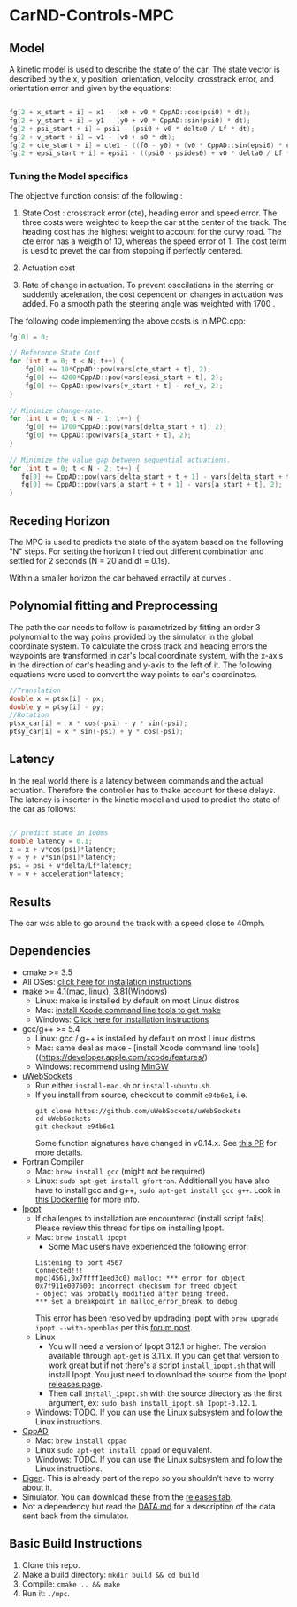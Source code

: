# CarND-Controls-MPC

## Model 
A kinetic model is used to describe the state of the car. The state vector is described by the x, y position, orientation, velocity, crosstrack error, and orientation error and given by the equations:


```C++

fg[2 + x_start + i] = x1 - (x0 + v0 * CppAD::cos(psi0) * dt);
fg[2 + y_start + i] = y1 - (y0 + v0 * CppAD::sin(psi0) * dt);
fg[2 + psi_start + i] = psi1 - (psi0 + v0 * delta0 / Lf * dt);
fg[2 + v_start + i] = v1 - (v0 + a0 * dt);
fg[2 + cte_start + i] = cte1 - ((f0 - y0) + (v0 * CppAD::sin(epsi0) * dt));
fg[2 + epsi_start + i] = epsi1 - ((psi0 - psides0) + v0 * delta0 / Lf * dt);

```

### Tuning the Model specifics

The objective function consist of the following :

1. State Cost : crosstrack error (cte), heading error and speed error. The three costs were weighted to keep the car at the center of the track. The heading cost has the highest weight to account for the curvy road. The cte error has a weigth of 10, whereas the speed error of 1. The cost term is uesd to prevet the car from stopping if perfectly centered.  
2. Actuation cost

3. Rate of change in actuation. To prevent osccilations in the sterring or suddently aceleration, the cost dependent on changes in actuation was added. Fo a smooth path the steering angle was weighted with 1700 .  

The following code implementing the above costs is in MPC.cpp:

```C++
fg[0] = 0;

// Reference State Cost
for (int t = 0; t < N; t++) {
    fg[0] += 10*CppAD::pow(vars[cte_start + t], 2);
    fg[0] += 4200*CppAD::pow(vars[epsi_start + t], 2);
    fg[0] += CppAD::pow(vars[v_start + t] - ref_v, 2);
}
        
// Minimize change-rate.
for (int t = 0; t < N - 1; t++) {
    fg[0] += 1700*CppAD::pow(vars[delta_start + t], 2);
    fg[0] += CppAD::pow(vars[a_start + t], 2);
}
        
// Minimize the value gap between sequential actuations.
for (int t = 0; t < N - 2; t++) {
   fg[0] += CppAD::pow(vars[delta_start + t + 1] - vars[delta_start + t], 2);
   fg[0] += CppAD::pow(vars[a_start + t + 1] - vars[a_start + t], 2);
}

```

## Receding Horizon

The MPC is used to predicts the state of the system based on the following "N" steps. For setting the horizon I tried out different combination and settled for 2 seconds (N = 20 and dt = 0.1s). 

 Within a smaller horizon the car behaved erractily at curves .

## Polynomial fitting and Preprocessing

The path the car needs to follow is parametrized by fitting an order 3 polynomial to the way poins provided by the simulator in the global coordinate system.
To calculate the cross track and heading errors the waypoints are transformed in car's local coordinate system, with the x-axis in the direction of car's heading and y-axis to the left of it. 
The following equations  were used to convert the way points to car's coordinates.

```C++
//Translation
double x = ptsx[i] - px;
double y = ptsy[i] - py;
//Rotation
ptsx_car[i] =  x * cos(-psi) - y * sin(-psi);
ptsy_car[i] = x * sin(-psi) + y * cos(-psi);

```

## Latency

In the real world there is a latency between commands and the actual actuation. Therefore the controller has
to thake account for these delays. The latency is inserter in the kinetic model and used to predict the state of the car as follows:
```C++

// predict state in 100ms
double latency = 0.1;
x = x + v*cos(psi)*latency;
y = y + v*sin(psi)*latency;
psi = psi + v*delta/Lf*latency;
v = v + acceleration*latency;


```

## Results

The car was able to go around the track with a speed close to 40mph. 
## Dependencies

* cmake >= 3.5
 * All OSes: [click here for installation instructions](https://cmake.org/install/)
* make >= 4.1(mac, linux), 3.81(Windows)
  * Linux: make is installed by default on most Linux distros
  * Mac: [install Xcode command line tools to get make](https://developer.apple.com/xcode/features/)
  * Windows: [Click here for installation instructions](http://gnuwin32.sourceforge.net/packages/make.htm)
* gcc/g++ >= 5.4
  * Linux: gcc / g++ is installed by default on most Linux distros
  * Mac: same deal as make - [install Xcode command line tools]((https://developer.apple.com/xcode/features/)
  * Windows: recommend using [MinGW](http://www.mingw.org/)
* [uWebSockets](https://github.com/uWebSockets/uWebSockets)
  * Run either `install-mac.sh` or `install-ubuntu.sh`.
  * If you install from source, checkout to commit `e94b6e1`, i.e.
    ```
    git clone https://github.com/uWebSockets/uWebSockets 
    cd uWebSockets
    git checkout e94b6e1
    ```
    Some function signatures have changed in v0.14.x. See [this PR](https://github.com/udacity/CarND-MPC-Project/pull/3) for more details.
* Fortran Compiler
  * Mac: `brew install gcc` (might not be required)
  * Linux: `sudo apt-get install gfortran`. Additionall you have also have to install gcc and g++, `sudo apt-get install gcc g++`. Look in [this Dockerfile](https://github.com/udacity/CarND-MPC-Quizzes/blob/master/Dockerfile) for more info.
* [Ipopt](https://projects.coin-or.org/Ipopt)
  * If challenges to installation are encountered (install script fails).  Please review this thread for tips on installing Ipopt.
  * Mac: `brew install ipopt`
       +  Some Mac users have experienced the following error:
       ```
       Listening to port 4567
       Connected!!!
       mpc(4561,0x7ffff1eed3c0) malloc: *** error for object 0x7f911e007600: incorrect checksum for freed object
       - object was probably modified after being freed.
       *** set a breakpoint in malloc_error_break to debug
       ```
       This error has been resolved by updrading ipopt with
       ```brew upgrade ipopt --with-openblas```
       per this [forum post](https://discussions.udacity.com/t/incorrect-checksum-for-freed-object/313433/19).
  * Linux
    * You will need a version of Ipopt 3.12.1 or higher. The version available through `apt-get` is 3.11.x. If you can get that version to work great but if not there's a script `install_ipopt.sh` that will install Ipopt. You just need to download the source from the Ipopt [releases page](https://www.coin-or.org/download/source/Ipopt/).
    * Then call `install_ipopt.sh` with the source directory as the first argument, ex: `sudo bash install_ipopt.sh Ipopt-3.12.1`. 
  * Windows: TODO. If you can use the Linux subsystem and follow the Linux instructions.
* [CppAD](https://www.coin-or.org/CppAD/)
  * Mac: `brew install cppad`
  * Linux `sudo apt-get install cppad` or equivalent.
  * Windows: TODO. If you can use the Linux subsystem and follow the Linux instructions.
* [Eigen](http://eigen.tuxfamily.org/index.php?title=Main_Page). This is already part of the repo so you shouldn't have to worry about it.
* Simulator. You can download these from the [releases tab](https://github.com/udacity/self-driving-car-sim/releases).
* Not a dependency but read the [DATA.md](./DATA.md) for a description of the data sent back from the simulator.


## Basic Build Instructions


1. Clone this repo.
2. Make a build directory: `mkdir build && cd build`
3. Compile: `cmake .. && make`
4. Run it: `./mpc`.

